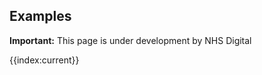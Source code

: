 ## Examples

  <div markdown="span" class="alert alert-warning" role="alert"><i class="fa fa-warning"></i><b> Important:</b> This page is under development by NHS Digital</div>
  
{{index:current}}



